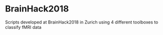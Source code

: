 # BrainHack2018
Scripts developed at BrainHack2018 in Zurich using 4 different toolboxes to classify fMRI data
